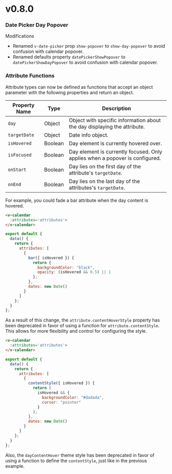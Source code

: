 # v0.8.0

### Date Picker Day Popover

Modifications
* Renamed `v-date-picker` prop `show-popover` to `show-day-popover` to avoid confusion with calendar popover.
* Renamed defaults property `datePickerShowPopover` to `datePickerShowDayPopover` to avoid confusion with calendar popover.

### Attribute Functions

Attribute types can now be defined as functions that accept an object parameter with the following properties and return an object.

| Property Name | Type    | Description |
| ------------- | ------- | ----------- |
| `day` | Object | Object with specific information about the day displaying the attribute. |
| `targetDate` | Object | Date info object. |
| `isHovered` | Boolean | Day element is currently hovered over. |
| `isFocused` | Boolean | Day element is currently focused. Only applies when a popover is configured. |
| `onStart` | Boolean | Day lies on the first day of the attribute's `targetDate`. |
| `onEnd` | Boolean | Day lies on the last day of the attributes's `targetDate`. |

For example, you could fade a bar attribute when the day content is hovered.

```html
<v-calendar
  :attributes='attributes'>
</v-calendar>
```

```javascript
export default {
  data() {
    return {
      attributes: [
        {
          bar({ isHovered }) {
            return {
              backgroundColor: "black",
              opacity: (isHovered && 0.5) || 1
            };
          },
          dates: new Date()
        }
      ]
    };
  }
};
```

As a result of this change, the `attribute.contentHoverStyle` property has been deprecated in favor of using a function for `attribute.contentStyle`. This allows for more flexibility and control for configuring the style.

```html
<v-calendar
  :attributes='attributes'>
</v-calendar>
```

```javascript
export default {
  data() {
    return {
      attributes: [
        {
          contentStyle({ isHovered }) {
            return (
              isHovered && {
                backgroundColor: "#dadada",
                cursor: "pointer"
              }
            );
          },
          dates: new Date()
        }
      ]
    };
  }
};
```

Also, the `dayContentHover` theme style has been deprecated in favor of using a function to define the `contentStyle`, just like in the previous example.
